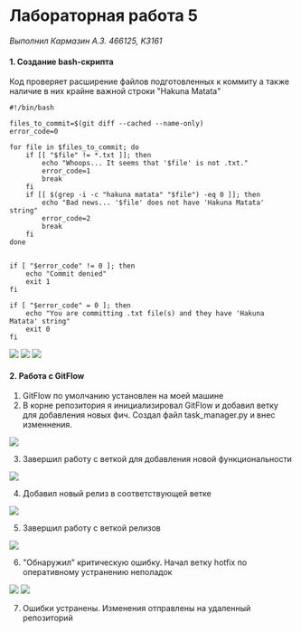 Лабораторная работа 5
===========================
*Выполнил Кармазин А.З. 466125, K3161*

#### 1. Создание bash-скрипта

Код проверяет расширение файлов подготовленных к коммиту а также наличие в них крайне важной строки "Hakuna Matata"

```
#!/bin/bash

files_to_commit=$(git diff --cached --name-only)
error_code=0

for file in $files_to_commit; do
	if [[ "$file" != *.txt ]]; then
    	echo "Whoops... It seems that '$file' is not .txt."
    	error_code=1
		break
	fi
	if [[ $(grep -i -c "hakuna matata" "$file") -eq 0 ]]; then
    	echo "Bad news... '$file' does not have 'Hakuna Matata' string"
    	error_code=2
    	break
	fi
done


if [ "$error_code" != 0 ]; then
	echo "Commit denied"
	exit 1
fi

if [ "$error_code" = 0 ]; then
	echo "You are committing .txt file(s) and they have 'Hakuna Matata' string"
	exit 0
fi
```
<image src=example01.PNG>
<image src=example2.PNG>
<image src=example3.PNG>

#### 2. Работа с GitFlow

1. GitFlow по умолчанию установлен на моей машине
2. В корне репозитория я инициализировал GitFlow и добавил ветку для добавления новых фич. Создал файл task_manager.py и внес изменнения.

<image src=step1.PNG>

3. Завершил работу с веткой для добавления новой функциональности

<image src=step2.PNG>

4. Добавил новый релиз в соответствующей ветке

<image src=step4.PNG>

5. Завершил работу с веткой релизов

<image src=step5.PNG>

6. "Обнаружил" критическую ошибку. Начал ветку hotfix по оперативному устранению неполадок

<image src=step6.PNG>
<image src=step7.PNG>

7. Ошибки устранены. Изменения отправлены на удаленный репозиторий